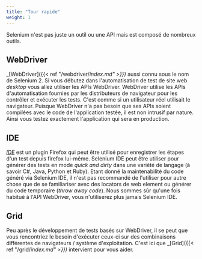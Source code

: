 ```yaml
---
title: "Tour rapide"
weight: 1
---
```


Selenium n'est pas juste un outil ou une API
mais est composé de nombreux outils.

## WebDriver

_[WebDriver]({{< ref "/webdriver/_index.md" >}})_ aussi connu sous le nom de Selenium 2.
Si vous débutez dans l'automatisation de test de site web _desktop_ vous allez utiliser les APIs WebDriver.
WebDriver utilise les APIs d'automatisation fournies par les distributeurs de navigateur 
pour les contrôler et exécuter les tests. 
C'est comme si un utilisateur réel utilisait le navigateur. 
Puisque WebDriver n'a pas besoin que ses APIs soient compilées avec le code de l'application testée,
il est non intrusif par nature. Ainsi vous testez exactement l'application qui sera en production.

## IDE

_[IDE](https://selenium.dev/selenium-ide)_ est un plugin Firefox
qui peut être utilisé pour enregistrer les étapes d'un test depuis firefox lui-même.
Selenium IDE peut être utiliser pour générer des tests en mode _quick and dirty_
dans une variété de langage (à savoir C#, Java, Python et Ruby).
Etant donné la maintenabilité du code généré via Selenium IDE,
il n'est pas recommandé de l'utiliser pour autre chose que
de se familiariser avec des locators de web element
ou générer du code temporaire (_throw away code_).
Nous sommes sûr qu'une fois habitué à l'API WebDriver, 
vous n'utiliserez plus jamais Selenium IDE.


## Grid

Peu après le développement de tests basés sur WebDriver,
il se peut que vous rencontriez le besoin d'exécuter ceux-ci
sur des combinaisons différentes de navigateurs / système d'exploitation.
C'est ici que _[Grid]({{< ref "/grid/_index.md" >}})_ intervient pour vous aider.

